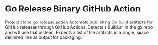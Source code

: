 # Go Release Binary GitHub Action

Project clone [go-release.action](https://github.com/ngs/go-release.actionhttps://github.com/ngs/go-release.action) Automate publishing Go build artifacts for GitHub releases through GitHub Actions.
Detects a build.sh in the go repo and will use that instead.  Expects a list of
file artifacts in a single, space delimited line as output for packaging.

